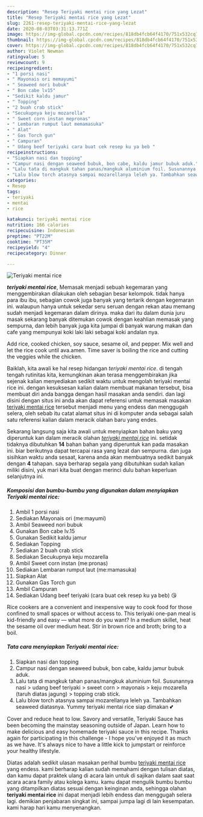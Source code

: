 ```yaml
---
description: "Resep Teriyaki mentai rice yang Lezat"
title: "Resep Teriyaki mentai rice yang Lezat"
slug: 2261-resep-teriyaki-mentai-rice-yang-lezat
date: 2020-08-03T03:31:13.771Z
image: https://img-global.cpcdn.com/recipes/818db4fcb64f4170/751x532cq70/teriyaki-mentai-rice-foto-resep-utama.jpg
thumbnail: https://img-global.cpcdn.com/recipes/818db4fcb64f4170/751x532cq70/teriyaki-mentai-rice-foto-resep-utama.jpg
cover: https://img-global.cpcdn.com/recipes/818db4fcb64f4170/751x532cq70/teriyaki-mentai-rice-foto-resep-utama.jpg
author: Violet Newman
ratingvalue: 5
reviewcount: 9
recipeingredient:
- "1 porsi nasi"
- " Mayonais ori memayumi"
- " Seaweed nori bubuk"
- " Bon cabe lv15"
- "Sedikit kaldu jamur"
- " Topping"
- "2 buah crab stick"
- "Secukupnya keju mozarella"
- " Sweet corn instan mepronas"
- " Lembaran rumput laut memamasuka"
- " Alat"
- " Gas Torch gun"
- " Campuran"
- " Udang beef teriyaki cara buat cek resep ku ya beb "
recipeinstructions:
- "Siapkan nasi dan topping"
- "Campur nasi dengan seaweed bubuk, bon cabe, kaldu jamur bubuk aduk."
- "Lalu tata di mangkuk tahan panas/mangkuk aluminium foil. Susunannya nasi &gt; udang beef teriyaki &gt; sweet corn &gt; mayonais &gt; keju mozarella (taruh diatas jagung) &gt; topping crab stick."
- "Lalu blow torch atasnya sampai mozarellanya leleh ya. Tambahkan seaweed diatasnya. Yummy teriyaki mentai rice siap dimakan 💕"
categories:
- Resep
tags:
- teriyaki
- mentai
- rice

katakunci: teriyaki mentai rice 
nutrition: 166 calories
recipecuisine: Indonesian
preptime: "PT22M"
cooktime: "PT35M"
recipeyield: "4"
recipecategory: Dinner

---
```



![Teriyaki mentai rice](https://img-global.cpcdn.com/recipes/818db4fcb64f4170/751x532cq70/teriyaki-mentai-rice-foto-resep-utama.jpg)

<b><i>teriyaki mentai rice</i></b>, Memasak menjadi sebuah kegemaran yang menggembirakan dilakukan oleh sebagian besar kelompok. tidak hanya para ibu ibu, sebagian cowok juga banyak yang tertarik dengan kegemaran ini. walaupun hanya untuk sekedar seru seruan dengan rekan atau memang sudah menjadi kegemaran dalam dirinya. maka dari itu dalam dunia juru masak sekarang banyak ditemukan cowok dengan keahlian memasak yang sempurna, dan lebih banyak juga kita jumpai di banyak warung makan dan cafe yang mempunyai koki laki laki sebagai koki andalan nya.

Add rice, cooked chicken, soy sauce, sesame oil, and pepper. Mix well and let the rice cook until ava.amen. Time saver is boiling the rice and cutting the veggies while the chicken.

Baiklah, kita awali ke hal resep hidangan <i>teriyaki mentai rice</i>. di tengah tengah rutinitas kita, kemungkinan akan terasa menggembirakan jika sejenak kalian menyediakan sedikit waktu untuk mengolah teriyaki mentai rice ini. dengan kesuksesan kalian dalam membuat makanan tersebut, bisa membuat diri anda bangga dengan hasil masakan anda sendiri. dan lagi disini dengan situs ini anda akan dapat referensi untuk memasak masakan <u>teriyaki mentai rice</u> tersebut menjadi menu yang endess dan menggugah selera, oleh sebab itu catat alamat situs ini di komputer anda sebagai salah satu referensi kalian dalam meracik olahan baru yang endes.


Sekarang langsung saja kita awali untuk menyiapkan bahan baku yang diperuntuk kan dalam meracik olahan <u><i>teriyaki mentai rice</i></u> ini. setidak tidaknya dibutuhkan <b>14</b> bahan bahan yang diperuntuk kan pada masakan ini. biar berikutnya dapat tercapai rasa yang lezat dan sempurna. dan juga sisihkan waktu anda sesaat, karena anda akan membuatnya sedikit banyak dengan <b>4</b> tahapan. saya berharap segala yang dibutuhkan sudah kalian miliki disini, yuk mari kita buat dengan merinci dulu bahan keperluan selanjutnya ini.

<!--inarticleads1-->

##### Komposisi dan bumbu-bumbu yang digunakan dalam menyiapkan Teriyaki mentai rice:

1. Ambil 1 porsi nasi
1. Sediakan  Mayonais ori (me:mayumi)
1. Ambil  Seaweed nori bubuk
1. Gunakan  Bon cabe lv.15
1. Gunakan Sedikit kaldu jamur
1. Sediakan  Topping
1. Sediakan 2 buah crab stick
1. Sediakan Secukupnya keju mozarella
1. Ambil  Sweet corn instan (me:pronas)
1. Sediakan  Lembaran rumput laut (me:mamasuka)
1. Siapkan  Alat
1. Gunakan  Gas Torch gun
1. Ambil  Campuran
1. Sediakan  Udang beef teriyaki (cara buat cek resep ku ya beb) 😘


Rice cookers are a convenient and inexpensive way to cook food for those confined to small spaces or without access to. This teriyaki one-pan meal is kid-friendly and easy — what more do you want? In a medium skillet, heat the sesame oil over medium heat. Stir in brown rice and broth; bring to a boil. 

<!--inarticleads2-->

##### Tata cara menyiapkan Teriyaki mentai rice:

1. Siapkan nasi dan topping
1. Campur nasi dengan seaweed bubuk, bon cabe, kaldu jamur bubuk aduk.
1. Lalu tata di mangkuk tahan panas/mangkuk aluminium foil. Susunannya nasi &gt; udang beef teriyaki &gt; sweet corn &gt; mayonais &gt; keju mozarella (taruh diatas jagung) &gt; topping crab stick.
1. Lalu blow torch atasnya sampai mozarellanya leleh ya. Tambahkan seaweed diatasnya. Yummy teriyaki mentai rice siap dimakan 💕


Cover and reduce heat to low. Savory and versatile, Teriyaki Sauce has been becoming the mainstay seasoning outside of Japan. Learn how to make delicious and easy homemade teriyaki sauce in this recipe. Thanks again for participating in this challenge - I hope you&#39;ve enjoyed it as much as we have. It&#39;s always nice to have a little kick to jumpstart or reinforce your healthy lifestyle. 

Diatas adalah sedikit ulasan masakan perihal bumbu <u>teriyaki mentai rice</u> yang endess. kami berharap kalian sudah memahami dengan tulisan diatas, dan kamu dapat praktek ulang di acara lain untuk di sajikan dalam saat saat acara acara family atau kolega kamu. kamu dapat mengulik bumbu bumbu yang ditampilkan diatas sesuai dengan keinginan anda, sehingga olahan <b>teriyaki mentai rice</b> ini dapat menjadi lebih endess dan menggugah selera lagi. demikian penjabaran singkat ini, sampai jumpa lagi di lain kesempatan. kami harap hari kamu menyenangkan.
